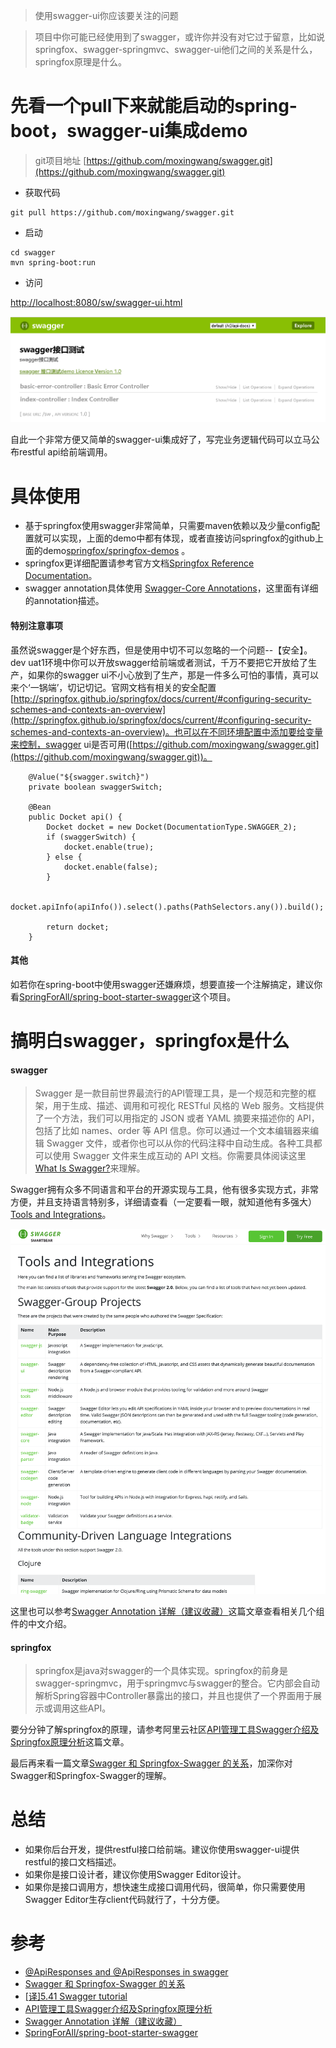 > 使用swagger-ui你应该要关注的问题

> 项目中你可能已经使用到了swagger，或许你并没有对它过于留意，比如说springfox、swagger-springmvc、swagger-ui他们之间的关系是什么，springfox原理是什么。

# 先看一个pull下来就能启动的spring-boot，swagger-ui集成demo
> git项目地址 [https://github.com/moxingwang/swagger.git](https://github.com/moxingwang/swagger.git)

* 获取代码
````
git pull https://github.com/moxingwang/swagger.git
````
* 启动
````
cd swagger
mvn spring-boot:run
````
* 访问

[http://localhost:8080/sw/swagger-ui.html](http://localhost:8080/sw/swagger-ui.html)

![](https://github.com/moxingwang/swagger/blob/master/souce/swagger-index.png?raw=true)

自此一个非常方便又简单的swagger-ui集成好了，写完业务逻辑代码可以立马公布restful api给前端调用。

# 具体使用
* 基于springfox使用swagger非常简单，只需要maven依赖以及少量config配置就可以实现，上面的demo中都有体现，或者直接访问springfox的github上面的demo[springfox/springfox-demos](https://github.com/springfox/springfox-demos) 。
* springfox更详细配置请参考官方文档[Springfox Reference Documentation](https://springfox.github.io/springfox/docs/current/#introduction)。
* swagger annotation具体使用 [Swagger-Core Annotations](https://github.com/swagger-api/swagger-core/wiki/annotations-1.5.x)，这里面有详细的annotation描述。

#### 特别注意事项
虽然说swagger是个好东西，但是使用中切不可以忽略的一个问题--【安全】。dev uat1环境中你可以开放swagger给前端或者测试，千万不要把它开放给了生产，如果你的swagger ui不小心放到了生产，那是一件多么可怕的事情，真可以来个‘一锅端’，切记切记。官网文档有相关的安全配置[http://springfox.github.io/springfox/docs/current/#configuring-security-schemes-and-contexts-an-overview](http://springfox.github.io/springfox/docs/current/#configuring-security-schemes-and-contexts-an-overview)。也可以在不同环境配置中添加要给变量来控制，swagger ui是否可用([https://github.com/moxingwang/swagger.git](https://github.com/moxingwang/swagger.git))。
````
    @Value("${swagger.switch}")
    private boolean swaggerSwitch;

    @Bean
    public Docket api() {
        Docket docket = new Docket(DocumentationType.SWAGGER_2);
        if (swaggerSwitch) {
            docket.enable(true);
        } else {
            docket.enable(false);
        }

        docket.apiInfo(apiInfo()).select().paths(PathSelectors.any()).build();

        return docket;
    }
````

#### 其他
如若你在spring-boot中使用swagger还嫌麻烦，想要直接一个注解搞定，建议你看[SpringForAll/spring-boot-starter-swagger](https://github.com/SpringForAll/spring-boot-starter-swagger)这个项目。


# 搞明白swagger，springfox是什么
#### swagger
> Swagger 是一款目前世界最流行的API管理工具，是一个规范和完整的框架，用于生成、描述、调用和可视化 RESTful 风格的 Web 服务。文档提供了一个方法，我们可以用指定的 JSON 或者 YAML 摘要来描述你的 API，包括了比如 names、order 等 API 信息。你可以通过一个文本编辑器来编辑 Swagger 文件，或者你也可以从你的代码注释中自动生成。各种工具都可以使用 Swagger 文件来生成互动的 API 文档。你需要具体阅读这里[What Is Swagger?](https://swagger.io/docs/specification/2-0/what-is-swagger/)来理解。

Swagger拥有众多不同语言和平台的开源实现与工具，他有很多实现方式，非常方便，并且支持语言特别多，详细请查看（一定要看一眼，就知道他有多强大）[Tools and Integrations](https://swagger.io/tools/open-source/open-source-integrations/)。

![](https://github.com/moxingwang/swagger/blob/master/souce/swagger-intergrations.png?raw=true)

这里也可以参考[Swagger Annotation 详解（建议收藏）](https://www.jianshu.com/p/b0b19368e4a8)这篇文章查看相关几个组件的中文介绍。


#### springfox
> springfox是java对swagger的一个具体实现。springfox的前身是swagger-springmvc，用于springmvc与swagger的整合。它内部会自动解析Spring容器中Controller暴露出的接口，并且也提供了一个界面用于展示或调用这些API。

要分分钟了解springfox的原理，请参考阿里云社区[API管理工具Swagger介绍及Springfox原理分析](https://yq.aliyun.com/articles/599809?utm_content=m_1000002417)这篇文章。

最后再来看一篇文章[Swagger 和 Springfox-Swagger 的关系](https://blog.csdn.net/kinginblue/article/details/78513029)，加深你对Swagger和Springfox-Swagger的理解。

# 总结
* 如果你后台开发，提供restful接口给前端。建议你使用swagger-ui提供restful的接口文档描述。
* 如果你是接口设计者，建议你使用Swagger Editor设计。
* 如果你是接口调用方，想快速生成接口调用代码，很简单，你只需要使用Swagger Editor生存client代码就行了，十分方便。


# 参考
* [@ApiResponses and @ApiResponses in swagger ](https://stackoverflow.com/questions/43368627/apiresponses-and-apiresponses-in-swagger)
* [Swagger 和 Springfox-Swagger 的关系](https://blog.csdn.net/kinginblue/article/details/78513029)
* [[译]5.41 Swagger tutorial](https://www.cnblogs.com/JoiT/p/6378086.html)
* [API管理工具Swagger介绍及Springfox原理分析](https://yq.aliyun.com/articles/599809?utm_content=m_1000002417)
* [Swagger Annotation 详解（建议收藏）](https://www.jianshu.com/p/b0b19368e4a8)
* [SpringForAll/spring-boot-starter-swagger](https://github.com/SpringForAll/spring-boot-starter-swagger)
